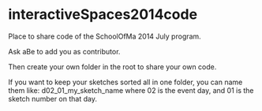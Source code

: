 interactiveSpaces2014code
=========================

Place to share code of the SchoolOfMa 2014 July program.

Ask aBe to add you as contributor.

Then create your own folder in the root to share your own code.

If you want to keep your sketches sorted all in one folder, you can name them like: d02_01_my_sketch_name where 02 is the event day, and 01 is the sketch number on that day.

